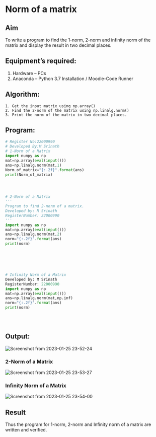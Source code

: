 # Norm of a matrix
## Aim
To write a program to find the 1-norm, 2-norm and infinity norm of the matrix and display the result in two decimal places.
## Equipment’s required:
1.	Hardware – PCs
2.	Anaconda – Python 3.7 Installation / Moodle-Code Runner
## Algorithm:
	1. Get the input matrix using np.array()   
    2. Find the 2-norm of the matrix using np.linalg.norm()
	3. Print the norm of the matrix in two decimal places.
## Program:
```Python
# Register No:22000990
# Developed By:M Srinath
# 1-Norm of a Matrix
import numpy as np
mat=np.array(eval(input()))
ans=np.linalg.norm(mat,1)
Norm_of_matrix="{:.2f}".format(ans)
print(Norm_of_matrix)




# 2-Norm of a Matrix
'''
Program to find 2-norm of a matrix.
Developed by: M Srinath
RegisterNumber: 22000990
'''
import numpy as np
mat=np.array(eval(input()))
ans=np.linalg.norm(mat,2)
norm="{:.2f}".format(ans)
print(norm)






# Infinity Norm of a Matrix
Developed by: M Srinath
RegisterNumber: 22000990
import numpy as np
mat=np.array(eval(input()))
ans=np.linalg.norm(mat,np.inf)
norm="{:.2f}".format(ans)
print(norm)





```
## Output:
![Screenshot from 2023-01-25 23-52-24](https://user-images.githubusercontent.com/118678482/214649707-b2c0c0de-2e5c-4e04-8510-2b3cd614fe22.png)


### 2-Norm of a Matrix
![Screenshot from 2023-01-25 23-53-27](https://user-images.githubusercontent.com/118678482/214649940-a7b3528e-ec71-445b-b81e-cce58c346d71.png)



### Infinity Norm of a Matrix
![Screenshot from 2023-01-25 23-54-00](https://user-images.githubusercontent.com/118678482/214650077-801183b6-139b-4148-8dc7-52289ac5c165.png)



## Result
Thus the program for 1-norm, 2-norm and Infinity norm of a matrix are written and verified.
